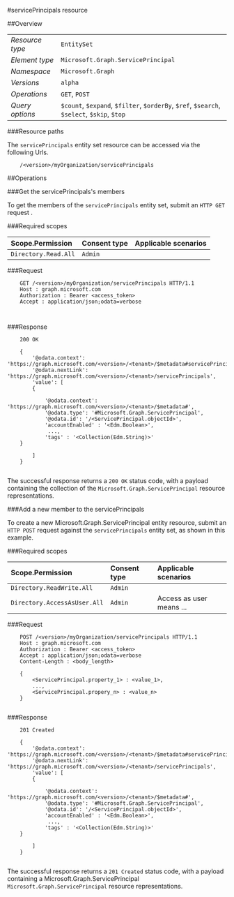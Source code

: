 #servicePrincipals resource

 



##Overview

|  |  | 
| :-- | :-- | 
| _Resource type_ | `EntitySet` | 
| _Element type_ | `Microsoft.Graph.ServicePrincipal` | 
| _Namespace_ | `Microsoft.Graph` | 
| _Versions_ | `alpha` | 
| _Operations_ | `GET`, `POST` | 
| _Query options_ | `$count`, `$expand`, `$filter`, `$orderBy`, `$ref`, `$search`, `$select`, `$skip`, `$top` | 


###Resource paths

The `servicePrincipals` entity set resource can be accessed via the following Urls. 

```
	/<version>/myOrganization/servicePrincipals
```





##Operations

###Get the servicePrincipals's members

To get the members of the `servicePrincipals` entity set, submit an `HTTP GET` request .  

###Required scopes

| Scope.Permission | Consent type | Applicable scenarios | 
| :-- | :-- | :-- | 
| `Directory.Read.All` | `Admin` |  | 
###Request

```
	GET /<version>/myOrganization/servicePrincipals HTTP/1.1
	Host : graph.microsoft.com
	Authorization : Bearer <access_token>
	Accept : application/json;odata=verbose
	
	
```

###Response

```
	200 OK
	
	{
		'@odata.context': 'https://graph.microsoft.com/<version>/<tenant>/$metadata#servicePrincipals',
		'@odata.nextLink': 'https://graph.microsoft.com/<version>/<tenant>/servicePrincipals',
		'value': [ 
		{
	
			'@odata.context': 'https://graph.microsoft.com/<version>/<tenant>/$metadata#',
			'@odata.type': '#Microsoft.Graph.ServicePrincipal',
			'@odata.id': '/<ServicePrincipal.objectId>',
			'accountEnabled' : '<Edm.Boolean>',
			 ...,
			'tags' : '<Collection(Edm.String)>'
	}
	
		]
	}
	
```

The successful response returns a `200 OK` status code, with a payload containing the collection of the `Microsoft.Graph.ServicePrincipal` resource representations. 

###Add a new member to the servicePrincipals

To create a new Microsoft.Graph.ServicePrincipal entity resource, submit an `HTTP POST` request against the `servicePrincipals` entity set, as shown in this example. 

###Required scopes

| Scope.Permission | Consent type | Applicable scenarios | 
| :-- | :-- | :-- | 
| `Directory.ReadWrite.All` | `Admin` |  | 
| `Directory.AccessAsUser.All` | `Admin` | Access as user means ... | 
###Request

```
	POST /<version>/myOrganization/servicePrincipals HTTP/1.1
	Host : graph.microsoft.com
	Authorization : Bearer <access_token>
	Accept : application/json;odata=verbose
	Content-Length : <body_length>
	
	{
		<ServicePrincipal.property_1> : <value_1>,
		...,
		<ServicePrincipal.propery_n> : <value_n>
	}
	
```

###Response

```
	201 Created
	
	{
		'@odata.context': 'https://graph.microsoft.com/<version>/<tenant>/$metadata#servicePrincipals',
		'@odata.nextLink': 'https://graph.microsoft.com/<version>/<tenant>/servicePrincipals',
		'value': [ 
		{
	
			'@odata.context': 'https://graph.microsoft.com/<version>/<tenant>/$metadata#',
			'@odata.type': '#Microsoft.Graph.ServicePrincipal',
			'@odata.id': '/<ServicePrincipal.objectId>',
			'accountEnabled' : '<Edm.Boolean>',
			 ...,
			'tags' : '<Collection(Edm.String)>'
	}
	
		]
	}
	
```

The successful response returns a `201 Created` status code, with a payload containing a Microsoft.Graph.ServicePrincipal `Microsoft.Graph.ServicePrincipal` resource representations. 



